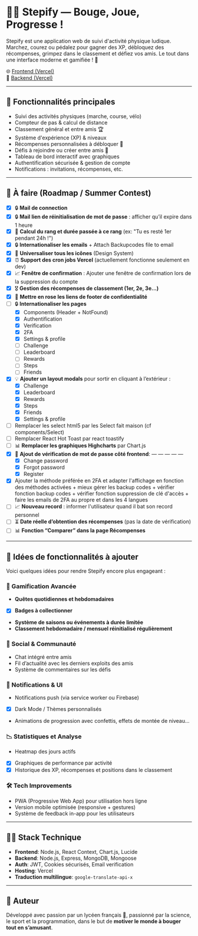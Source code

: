 # 🏃‍♂️ Stepify — Bouge, Joue, Progresse !

Stepify est une application web de suivi d'activité physique ludique. Marchez, courez ou pédalez pour gagner des XP, débloquez des récompenses, grimpez dans le classement et défiez vos amis. Le tout dans une interface moderne et gamifiée ! 🚀

🌐 [Frontend (Vercel)](https://step-ify.vercel.app)  
🔗 [Backend (Vercel)](https://stepify-backend.vercel.app)

---

## 📌 Fonctionnalités principales

- Suivi des activités physiques (marche, course, vélo)
- Compteur de pas & calcul de distance
- Classement général et entre amis 🏆
- Système d'expérience (XP) & niveaux
- Récompenses personnalisées à débloquer 🎁
- Défis à rejoindre ou créer entre amis 💪
- Tableau de bord interactif avec graphiques
- Authentification sécurisée & gestion de compte
- Notifications : invitations, récompenses, etc.

---

## 🔧 À faire (Roadmap / Summer Contest)

- [x] 🔒 **Mail de connection**
- [x] 🔒 **Mail lien de réinitialisation de mot de passe** : afficher qu’il expire dans 1 heure
- [x] 🏅 **Calcul du rang et durée passée à ce rang** (ex: "Tu es resté 1er pendant 24h !")
- [x] 🔒 **Internationaliser les emails** + Attach Backupcodes file to email
- [x] 🧩 **Universaliser tous les icônes** (Design System)
- [x] ⏰ **Support des cron jobs Vercel** (actuellement fonctionne seulement en dev)
- [x] 📈 **Fenêtre de confirmation** : Ajouter une fenêtre de confirmation lors de la suppression du compte
- [x] 🎖️ **Gestion des récompenses de classement (1er, 2e, 3e...)**
- [x] 🎨 **Mettre en rose les liens de footer de confidentialité**
- [ ] 🔒 **Internationaliser les pages**
  - [x] Components (Header + NotFound)
  - [x] Authentification
  - [x] Verification
  - [x] 2FA
  - [x] Settings & profile
  - [ ] Challenge
  - [ ] Leaderboard
  - [ ] Rewards
  - [ ] Steps
  - [ ] Friends
- [x] 💡 **Ajouter un layout modals** pour sortir en cliquant à l’extérieur :
  - [x] Challenge
  - [x] Leaderboard
  - [x] Rewards
  - [x] Steps
  - [x] Friends
  - [x] Settings & profile
- [ ] Remplacer les select html5 par les Select fait maison (cf components/Select)
- [ ] Remplacer React Hot Toast par react toastify
- [ ] 📊 **Remplacer les graphiques Highcharts** par Chart.js
- [x] 🚨 **Ajout de vérification de mot de passe côté frontend**: — — — — —
  - [x] Change password
  - [x] Forgot password
  - [x] Register
- [x] Ajouter la méthode préférée en 2FA et adapter l'affichage en fonction des méthodes activées + mieux gérer les backup codes + vérifier fonction backup codes + vérifier fonction suppression de clé d'accès + faire les emails de 2FA au propre et dans les 4 langues
- [ ] 📈 **Nouveau record** : informer l'utilisateur quand il bat son record personnel
- [ ] ⏳ **Date réelle d’obtention des récompenses** (pas la date de vérification)
- [ ] 📊 **Fonction “Comparer” dans la page Récompenses**

---

## 🌱 Idées de fonctionnalités à ajouter

Voici quelques idées pour rendre Stepify encore plus engageant :

### 🎯 Gamification Avancée

- **Quêtes quotidiennes et hebdomadaires**
- [x] **Badges à collectionner**
- **Système de saisons ou événements à durée limitée**
- **Classement hebdomadaire / mensuel réinitialisé régulièrement**

### 💬 Social & Communauté

- Chat intégré entre amis
- Fil d’actualité avec les derniers exploits des amis
- Système de commentaires sur les défis

### 📱 Notifications & UI

- Notifications push (via service worker ou Firebase)
- [x] Dark Mode / Thèmes personnalisés
- Animations de progression avec confettis, effets de montée de niveau…

### 📉 Statistiques et Analyse

- Heatmap des jours actifs
- [x] Graphiques de performance par activité
- [x] Historique des XP, récompenses et positions dans le classement

### 🛠 Tech Improvements

- PWA (Progressive Web App) pour utilisation hors ligne
- Version mobile optimisée (responsive + gestures)
- Système de feedback in-app pour les utilisateurs

---

## 🧑‍💻 Stack Technique

- **Frontend**: Node.js, React Context, Chart.js, Lucide
- **Backend**: Node.js, Express, MongoDB, Mongoose
- **Auth**: JWT, Cookies sécurisés, Email verification
- **Hosting**: Vercel
- **Traduction multilingue**: `google-translate-api-x`

---

## 🧠 Auteur

Développé avec passion par un lycéen français 🧪, passionné par la science, le sport et la programmation, dans le but de **motiver le monde à bouger tout en s’amusant**.

